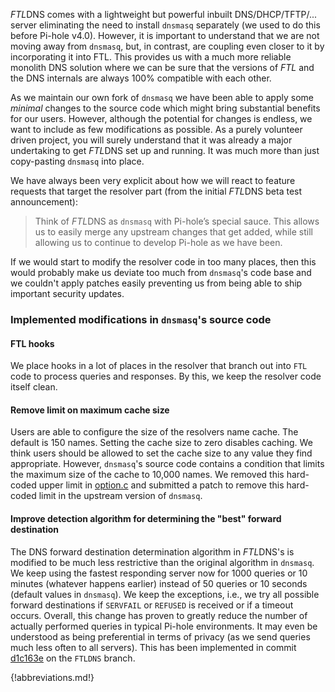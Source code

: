 *FTL*DNS comes with a lightweight but powerful inbuilt DNS/DHCP/TFTP/... server eliminating the need to install `dnsmasq` separately (we used to do this before Pi-hole v4.0). However, it is important to understand that we are not moving away from `dnsmasq`, but, in contrast, are coupling even closer to it by incorporating it into FTL. This provides us with a much more reliable monolith DNS solution where we can be sure that the versions of *FTL* and the DNS internals are always 100% compatible with each other.

As we maintain our own fork of `dnsmasq` we have been able to apply some *minimal* changes to the source code which might bring substantial benefits for our users. However, although the potential for changes is endless, we want to include as few modifications as possible. As a purely volunteer driven project, you will surely understand that it was already a major undertaking to get *FTL*DNS set up and running. It was much more than just copy-pasting `dnsmasq` into place.

We have always been very explicit about how we will react to feature requests that target the resolver part (from the initial *FTL*DNS beta test announcement):

> Think of *FTL*DNS as `dnsmasq` with Pi-hole’s special sauce. This allows us to easily merge any upstream changes that get added, while still allowing us to continue to develop Pi-hole as we have been.

If we would start to modify the resolver code in too many places, then this would probably make us deviate too much from `dnsmasq`'s code base and we couldn't apply patches easily preventing us from being able to ship important security updates.

### Implemented modifications in `dnsmasq`'s source code

#### FTL hooks

We place hooks in a lot of places in the resolver that branch out into `FTL` code to process queries and responses. By this, we keep the resolver code itself clean.

#### Remove limit on maximum cache size

Users are able to configure the size of the resolvers name cache. The default is 150 names. Setting the cache size to zero disables caching. We think users should be allowed to set the cache size to any value they find appropriate. However, `dnsmasq`'s source code contains a condition that limits the maximum size of the cache to 10,000 names. We removed this hard-coded upper limit in [option.c](https://github.com/pi-hole/FTL/commit/ea3309e7b1991f50d40555b9a18f39894c237b29#diff-733116077302620357dcd8252f41449dR2582R258) and submitted a patch to remove this hard-coded limit in the upstream version of `dnsmasq`.

#### Improve detection algorithm for determining the "best" forward destination

The DNS forward destination determination algorithm in *FTL*DNS's is modified to be much less restrictive than the original algorithm in `dnsmasq`. We keep using the fastest responding server now for 1000 queries or 10 minutes (whatever happens earlier) instead of 50 queries or 10 seconds (default values in `dnsmasq`).
We keep the exceptions, i.e., we try all possible forward destinations if `SERVFAIL` or `REFUSED` is received or if a timeout occurs.
Overall, this change has proven to greatly reduce the number of actually performed queries in typical Pi-hole environments. It may even be understood as being preferential in terms of privacy (as we send queries much less often to all servers).
This has been implemented in commit [d1c163e](https://github.com/pi-hole/FTL/commit/d1c163e499a5cd9f311610e9da1e9365bbf81e89) on the `FTLDNS` branch.

{!abbreviations.md!}
